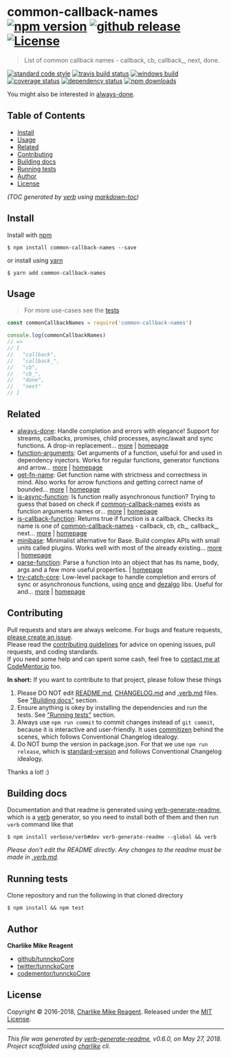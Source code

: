 # common-callback-names [![npm version][npmv-img]][npmv-url] [![github release][github-release-img]][github-release-url] [![License][license-img]][license-url]

> List of common callback names - callback, cb, callback_, next, done.

 [![standard code style][standard-img]][standard-url] [![travis build status][travis-img]][travis-url] [![windows build][appveyor-img]][appveyor-url] [![coverage status][coverage-img]][coverage-url] [![dependency status][david-img]][david-url] [![npm downloads][downloads-img]][downloads-url]

You might also be interested in [always-done](https://github.com/hybridables/always-done#readme).

## Table of Contents
- [Install](#install)
- [Usage](#usage)
- [Related](#related)
- [Contributing](#contributing)
- [Building docs](#building-docs)
- [Running tests](#running-tests)
- [Author](#author)
- [License](#license)

_(TOC generated by [verb](https://github.com/verbose/verb) using [markdown-toc](https://github.com/jonschlinkert/markdown-toc))_

## Install
Install with [npm](https://www.npmjs.com/)

```
$ npm install common-callback-names --save
```

or install using [yarn](https://yarnpkg.com)

```
$ yarn add common-callback-names
```

## Usage
> For more use-cases see the [tests](test.js)

```js
const commonCallbackNames = require('common-callback-names')

console.log(commonCallbackNames)
// => 
// [
//   "callback",
//   "callback_",
//   "cb",
//   "cb_",
//   "done",
//   "next"
// ]
```

## Related
- [always-done](https://www.npmjs.com/package/always-done): Handle completion and errors with elegance! Support for streams, callbacks, promises, child processes, async/await and sync functions. A drop-in replacement… [more](https://github.com/hybridables/always-done#readme) | [homepage](https://github.com/hybridables/always-done#readme "Handle completion and errors with elegance! Support for streams, callbacks, promises, child processes, async/await and sync functions. A drop-in replacement for [async-done][] - pass 100% of its tests plus more")
- [function-arguments](https://www.npmjs.com/package/function-arguments): Get arguments of a function, useful for and used in dependency injectors. Works for regular functions, generator functions and arrow… [more](https://github.com/tunnckocore/function-arguments#readme) | [homepage](https://github.com/tunnckocore/function-arguments#readme "Get arguments of a function, useful for and used in dependency injectors. Works for regular functions, generator functions and arrow functions.")
- [get-fn-name](https://www.npmjs.com/package/get-fn-name): Get function name with strictness and correctness in mind. Also works for arrow functions and getting correct name of bounded… [more](https://github.com/tunnckocore/get-fn-name#readme) | [homepage](https://github.com/tunnckocore/get-fn-name#readme "Get function name with strictness and correctness in mind. Also works for arrow functions and getting correct name of bounded functions. Powered by [fn-name][].")
- [is-async-function](https://www.npmjs.com/package/is-async-function): Is function really asynchronous function? Trying to guess that based on check if [common-callback-names][] exists as function arguments names or… [more](https://github.com/tunnckocore/is-async-function#readme) | [homepage](https://github.com/tunnckocore/is-async-function#readme "Is function really asynchronous function? Trying to guess that based on check if [common-callback-names][] exists as function arguments names or you can pass your custom.")
- [is-callback-function](https://www.npmjs.com/package/is-callback-function): Returns true if function is a callback. Checks its name is one of [common-callback-names][] - callback, cb, cb_, callback_, next… [more](https://github.com/tunnckocore/is-callback-function#readme) | [homepage](https://github.com/tunnckocore/is-callback-function#readme "Returns true if function is a callback. Checks its name is one of [common-callback-names][] - callback, cb, cb_, callback_, next, done, they can be customized, these are default.")
- [minibase](https://www.npmjs.com/package/minibase): Minimalist alternative for Base. Build complex APIs with small units called plugins. Works well with most of the already existing… [more](https://github.com/node-minibase/minibase#readme) | [homepage](https://github.com/node-minibase/minibase#readme "Minimalist alternative for Base. Build complex APIs with small units called plugins. Works well with most of the already existing [base][] plugins.")
- [parse-function](https://www.npmjs.com/package/parse-function): Parse a function into an object that has its name, body, args and a few more useful properties. | [homepage](https://github.com/tunnckocore/parse-function#readme "Parse a function into an object that has its name, body, args and a few more useful properties.")
- [try-catch-core](https://www.npmjs.com/package/try-catch-core): Low-level package to handle completion and errors of sync or asynchronous functions, using [once][] and [dezalgo][] libs. Useful for and… [more](https://github.com/hybridables/try-catch-core#readme) | [homepage](https://github.com/hybridables/try-catch-core#readme "Low-level package to handle completion and errors of sync or asynchronous functions, using [once][] and [dezalgo][] libs. Useful for and used in higher-level libs such as [always-done][] to handle completion of anything.")

## Contributing
Pull requests and stars are always welcome. For bugs and feature requests, [please create an issue](https://github.com/tunnckoCore/common-callback-names/issues/new).  
Please read the [contributing guidelines](CONTRIBUTING.md) for advice on opening issues, pull requests, and coding standards.  
If you need some help and can spent some cash, feel free to [contact me at CodeMentor.io](https://www.codementor.io/tunnckocore?utm_source=github&utm_medium=button&utm_term=tunnckocore&utm_campaign=github) too.

**In short:** If you want to contribute to that project, please follow these things

1. Please DO NOT edit [README.md](README.md), [CHANGELOG.md](CHANGELOG.md) and [.verb.md](.verb.md) files. See ["Building docs"](#building-docs) section.
2. Ensure anything is okey by installing the dependencies and run the tests. See ["Running tests"](#running-tests) section.
3. Always use `npm run commit` to commit changes instead of `git commit`, because it is interactive and user-friendly. It uses [commitizen][] behind the scenes, which follows Conventional Changelog idealogy.
4. Do NOT bump the version in package.json. For that we use `npm run release`, which is [standard-version][] and follows Conventional Changelog idealogy.

Thanks a lot! :)

## Building docs
Documentation and that readme is generated using [verb-generate-readme][], which is a [verb][] generator, so you need to install both of them and then run `verb` command like that

```
$ npm install verbose/verb#dev verb-generate-readme --global && verb
```

_Please don't edit the README directly. Any changes to the readme must be made in [.verb.md](.verb.md)._

## Running tests
Clone repository and run the following in that cloned directory

```
$ npm install && npm test
```

## Author
**Charlike Mike Reagent**

+ [github/tunnckoCore](https://github.com/tunnckoCore)
+ [twitter/tunnckoCore](https://twitter.com/tunnckoCore)
+ [codementor/tunnckoCore](https://codementor.io/tunnckoCore)

## License
Copyright © 2016-2018, [Charlike Mike Reagent](https://i.am.charlike.online). Released under the [MIT License](LICENSE).

***

_This file was generated by [verb-generate-readme](https://github.com/verbose/verb-generate-readme), v0.6.0, on May 27, 2018._  
_Project scaffolded using [charlike][] cli._

[always-done]: https://github.com/hybridables/always-done
[async-done]: https://github.com/gulpjs/async-done
[base]: https://github.com/node-base/base
[charlike]: https://github.com/tunnckocore/charlike
[commitizen]: https://github.com/commitizen/cz-cli
[common-callback-names]: https://github.com/tunnckocore/common-callback-names
[dezalgo]: https://github.com/npm/dezalgo
[fn-name]: https://github.com/sindresorhus/fn-name
[once]: https://github.com/isaacs/once
[standard-version]: https://github.com/conventional-changelog/standard-version
[verb-generate-readme]: https://github.com/verbose/verb-generate-readme
[verb]: https://github.com/verbose/verb

[downloads-url]: https://www.npmjs.com/package/common-callback-names
[downloads-img]: https://img.shields.io/npm/dt/common-callback-names.svg

[travis-url]: https://travis-ci.org/olstenlarck/common-callback-names
[travis-img]: https://img.shields.io/travis/olstenlarck/common-callback-names/master.svg?label=linux

[appveyor-url]: https://ci.appveyor.com/project/tunnckoCore/common-callback-names
[appveyor-img]: https://img.shields.io/appveyor/ci/tunnckoCore/common-callback-names/master.svg?label=windows

[coverage-url]: https://codecov.io/gh/olstenlarck/common-callback-names
[coverage-img]: https://img.shields.io/codecov/c/github/olstenlarck/common-callback-names/master.svg

[david-url]: https://david-dm.org/tunnckoCore/common-callback-names
[david-img]: https://img.shields.io/david/tunnckoCore/common-callback-names.svg

[standard-url]: https://github.com/feross/standard
[standard-img]: https://img.shields.io/badge/code%20style-standard-brightgreen.svg

[paypalme-url]: https://www.paypal.me/tunnckoCore
[paypalme-img]: https://img.shields.io/badge/paypal-donate-brightgreen.svg

<!-- -->


[npmv-url]: https://www.npmjs.com/package/common-callback-names
[npmv-img]: https://img.shields.io/npm/v/common-callback-names.svg?label=npm%20version

[github-release-url]: https://github.com/olstenlarck/common-callback-names/releases/latest
[github-release-img]: https://img.shields.io/github/tag/olstenlarck/common-callback-names.svg?label=github%20tag

[license-url]: https://github.com/olstenlarck/common-callback-names/blob/master/LICENSE
[license-img]: https://img.shields.io/badge/license-MIT-blue.svg


